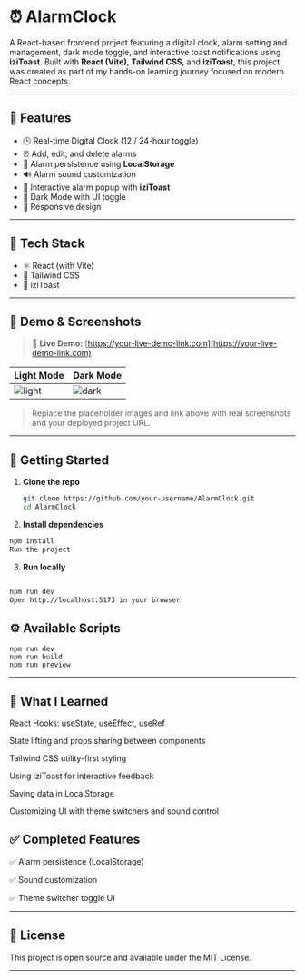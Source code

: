 # ⏰ AlarmClock

A React-based frontend project featuring a digital clock, alarm setting and management, dark mode toggle, and interactive toast notifications using **iziToast**. Built with **React (Vite)**, **Tailwind CSS**, and **iziToast**, this project was created as part of my hands-on learning journey focused on modern React concepts.

---

## 🔮 Features

- 🕒 Real-time Digital Clock (12 / 24-hour toggle)
- ⏰ Add, edit, and delete alarms
- 💾 Alarm persistence using **LocalStorage**
- 🔊 Alarm sound customization
- 📣 Interactive alarm popup with **iziToast**
- 🌙 Dark Mode with UI toggle
- 📱 Responsive design

---

## 🧪 Tech Stack

- ⚛️ React (with Vite)
- 🎨 Tailwind CSS
- 📣 iziToast

---

## 📸 Demo & Screenshots

> 📌 **Live Demo:** [https://your-live-demo-link.com](https://your-live-demo-link.com)

| Light Mode | Dark Mode |
|------------|-----------|
| ![light](https://via.placeholder.com/300x180.png?text=Light+Mode) | ![dark](https://via.placeholder.com/300x180.png?text=Dark+Mode) |

> Replace the placeholder images and link above with real screenshots and your deployed project URL.

---

## 🚀 Getting Started

1. **Clone the repo**
   ```bash
   git clone https://github.com/your-username/AlarmClock.git
   cd AlarmClock
   ```
2. **Install dependencies**

```bash
npm install
Run the project
```
3. **Run locally**

```bash

npm run dev
Open http://localhost:5173 in your browser
```

## ⚙️ Available Scripts
```Command	Description
npm run dev	
npm run build	
npm run preview	
```
---
## 🧠 What I Learned
React Hooks: useState, useEffect, useRef

State lifting and props sharing between components

Tailwind CSS utility-first styling

Using iziToast for interactive feedback

Saving data in LocalStorage

Customizing UI with theme switchers and sound control

## ✅ Completed Features
✅ Alarm persistence (LocalStorage)

✅ Sound customization

✅ Theme switcher toggle UI

---
## 📄 License
This project is open source and available under the MIT License.

---
